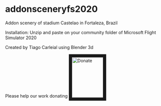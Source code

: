 # addonsceneryfs2020 

Addon scenery of stadium Castelao in Fortaleza, Brazil


Installation:
Unzip and paste on your community folder of Microsoft Flight Simulator 2020

Created by Tiago Carleial using Blender 3d

Please help our work donating 
<a href="https://streamlabs.com/IronTiago" target="_blank"><img src="https://ps.w.org/button-paypal-donation/assets/icon-256x256.jpg?rev=1682981" 
alt="Donate" width="100" height="130" border="10" /></a>


